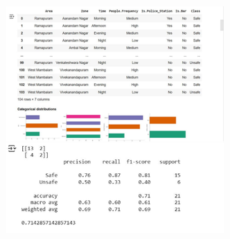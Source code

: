 ![Project Logo](https://github.com/Saurav-Gupta-13/Safespot/blob/main/Sample.JPG)
![Project Logo](https://github.com/Saurav-Gupta-13/Safespot/blob/main/Sample2.JPG)

